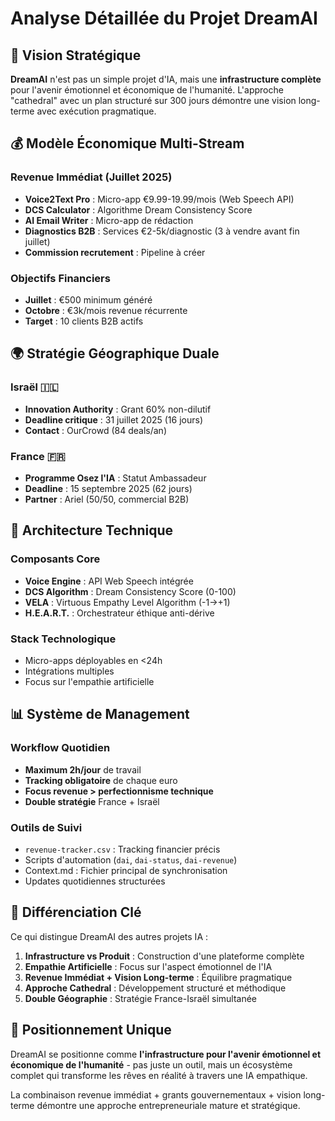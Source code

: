 # Analyse Détaillée du Projet DreamAI

## 🎯 Vision Stratégique

**DreamAI** n'est pas un simple projet d'IA, mais une **infrastructure complète** pour l'avenir émotionnel et économique de l'humanité. L'approche "cathedral" avec un plan structuré sur 300 jours démontre une vision long-terme avec exécution pragmatique.

## 💰 Modèle Économique Multi-Stream

### Revenue Immédiat (Juillet 2025)
- **Voice2Text Pro** : Micro-app €9.99-19.99/mois (Web Speech API)
- **DCS Calculator** : Algorithme Dream Consistency Score
- **AI Email Writer** : Micro-app de rédaction
- **Diagnostics B2B** : Services €2-5k/diagnostic (3 à vendre avant fin juillet)
- **Commission recrutement** : Pipeline à créer

### Objectifs Financiers
- **Juillet** : €500 minimum généré
- **Octobre** : €3k/mois revenue récurrente
- **Target** : 10 clients B2B actifs

## 🌍 Stratégie Géographique Duale

### Israël 🇮🇱
- **Innovation Authority** : Grant 60% non-dilutif
- **Deadline critique** : 31 juillet 2025 (16 jours)
- **Contact** : OurCrowd (84 deals/an)

### France 🇫🇷
- **Programme Osez l'IA** : Statut Ambassadeur
- **Deadline** : 15 septembre 2025 (62 jours)
- **Partner** : Ariel (50/50, commercial B2B)

## 🔧 Architecture Technique

### Composants Core
- **Voice Engine** : API Web Speech intégrée
- **DCS Algorithm** : Dream Consistency Score (0-100)
- **VELA** : Virtuous Empathy Level Algorithm (-1→+1)
- **H.E.A.R.T.** : Orchestrateur éthique anti-dérive

### Stack Technologique
- Micro-apps déployables en <24h
- Intégrations multiples
- Focus sur l'empathie artificielle

## 📊 Système de Management

### Workflow Quotidien
- **Maximum 2h/jour** de travail
- **Tracking obligatoire** de chaque euro
- **Focus revenue > perfectionnisme technique**
- **Double stratégie** France + Israël

### Outils de Suivi
- `revenue-tracker.csv` : Tracking financier précis
- Scripts d'automation (`dai`, `dai-status`, `dai-revenue`)
- Context.md : Fichier principal de synchronisation
- Updates quotidiennes structurées

## 🚀 Différenciation Clé

Ce qui distingue DreamAI des autres projets IA :

1. **Infrastructure vs Produit** : Construction d'une plateforme complète
2. **Empathie Artificielle** : Focus sur l'aspect émotionnel de l'IA
3. **Revenue Immédiat + Vision Long-terme** : Équilibre pragmatique
4. **Approche Cathedral** : Développement structuré et méthodique
5. **Double Géographie** : Stratégie France-Israël simultanée

## 🎯 Positionnement Unique

DreamAI se positionne comme **l'infrastructure pour l'avenir émotionnel et économique de l'humanité** - pas juste un outil, mais un écosystème complet qui transforme les rêves en réalité à travers une IA empathique.

La combinaison revenue immédiat + grants gouvernementaux + vision long-terme démontre une approche entrepreneuriale mature et stratégique.

